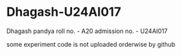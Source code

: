 # Dhagash-U24AI017

Dhagash pandya 
roll no. - A20
admission no. - U24AI017

 some experiment code is not uploaded orderwise by github
